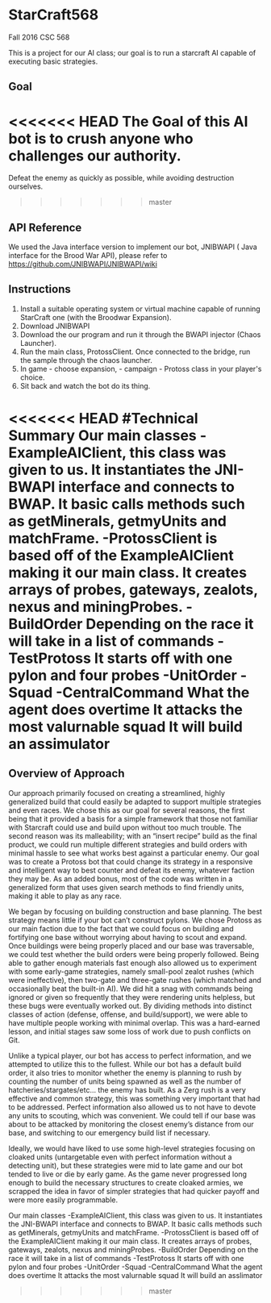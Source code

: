 # StarCraft568
Fall 2016 CSC 568

This is a project for our AI class; our goal is to run a starcraft AI capable of executing basic strategies.

## Goal
<<<<<<< HEAD
The Goal of this AI bot is to crush anyone who challenges our authority.
=======

Defeat the enemy as quickly as possible, while avoiding destruction ourselves.
>>>>>>> master

## API Reference

We used the Java interface version to implement our bot, JNIBWAPI (  Java interface for the Brood War API), please refer to https://github.com/JNIBWAPI/JNIBWAPI/wiki

## Instructions

1. Install a suitable operating system or virtual machine capable of running StarCraft one (with the Broodwar Expansion).
2. Download JNIBWAPI
3. Download the our program and run it through the BWAPI injector (Chaos Launcher).
4. Run the main class, ProtossClient. Once connected to the bridge, run the sample  through the chaos launcher.
5. In game - choose expansion,  - campaign - Protoss class in your player's choice.
6. Sit back and watch the bot do its thing.

<<<<<<< HEAD
#Technical Summary
Our main classes
-ExampleAIClient, this class was given to us. It instantiates the JNI-BWAPI interface and connects to BWAP. It basic calls methods such as getMinerals, getmyUnits and matchFrame.
-ProtossClient is based off of the ExampleAIClient making it our main class. It creates arrays of probes, gateways, zealots, nexus and miningProbes.
-BuildOrder
Depending on the race it will take in a list of commands
-TestProtoss
It starts off with one pylon and four probes
-UnitOrder
-Squad
-CentralCommand
What the agent does overtime
It attacks the most valurnable squad
It will build an assimulator
=======
## Overview of Approach

  Our approach primarily focused on creating a streamlined, highly generalized build that could easily be adapted to support multiple strategies and even races. We chose this as our goal for several reasons, the first being that it provided a basis for a simple framework that those not familiar with Starcraft could use and build upon without too much trouble. The second reason was its malleability; with an “insert recipe” build as the final product, we could run multiple different strategies and build orders with minimal hassle to see what works best against a particular enemy. Our goal was to create a Protoss bot that could change its strategy in a responsive and intelligent way to best counter and defeat its enemy, whatever faction they may be. As an added bonus, most of the code was written in a generalized form that uses given search methods to find friendly units, making it able to play as any race.

  We began by focusing on building construction and base planning. The best strategy means little if your bot can’t construct pylons. We chose Protoss as our main faction due to the fact that we could focus on building and fortifying one base without worrying about having to scout and expand. Once buildings were being properly placed and our base was traversable, we could test whether the build orders were being properly followed. Being able to gather enough materials fast enough also allowed us to experiment with some early-game strategies, namely small-pool zealot rushes (which were ineffective), then two-gate and three-gate rushes (which matched and occasionally beat the built-in AI). We did hit a snag with commands being ignored or given so frequently that they were rendering units helpless, but these bugs were eventually worked out. By dividing methods into distinct classes of action (defense, offense, and build/support), we were able to have multiple people working with minimal overlap. This was a hard-earned lesson, and initial stages saw some loss of work due to push conflicts on Git.

  Unlike a typical player, our bot has access to perfect information, and we attempted to utilize this to the fullest. While our bot has a default build order, it also tries to monitor whether the enemy is planning to rush by counting the number of units being spawned as well as the number of hatcheries/stargates/etc… the enemy has built. As a Zerg rush is a very effective and common strategy, this was something very important that had to be addressed. Perfect information also allowed us to not have to devote any units to scouting, which was convenient. We could tell if our base was about to be attacked by monitoring the closest enemy’s distance from our base, and switching to our emergency build list if necessary.

  Ideally, we would have liked to use some high-level strategies focusing on cloaked units (untargetable even with perfect information without a detecting unit), but these strategies were mid to late game and our bot tended to live or die by early game. As the game never progressed long enough to build the necessary structures to create cloaked armies, we scrapped the idea in favor of simpler strategies that had quicker payoff and were more easily programmable.

  Our main classes -ExampleAIClient, this class was given to us. It instantiates the JNI-BWAPI interface and connects to BWAP. It basic calls methods such as getMinerals, getmyUnits and matchFrame. -ProtossClient is based off of the ExampleAIClient making it our main class. It creates arrays of probes, gateways, zealots, nexus and miningProbes. -BuildOrder Depending on the race it will take in a list of commands -TestProtoss It starts off with one pylon and four probes -UnitOrder -Squad -CentralCommand What the agent does overtime It attacks the most valurnable squad It will build an asslimator

>>>>>>> master
